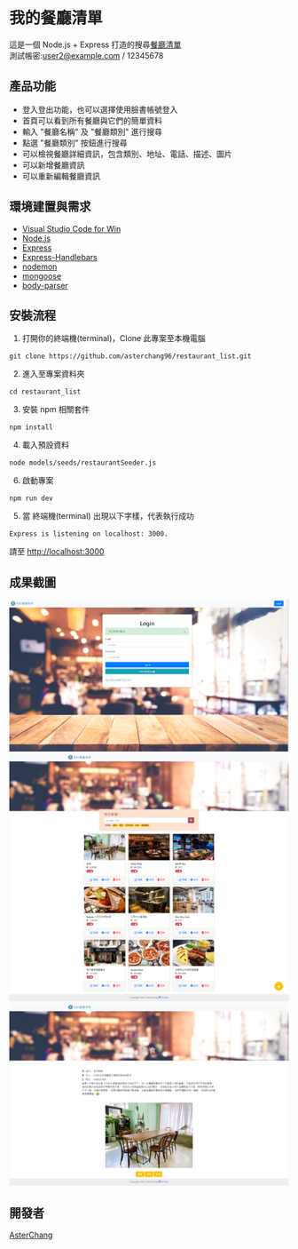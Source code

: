 # 我的餐廳清單

這是一個 Node.js + Express 打造的搜尋[餐廳清單](https://restaurant-list-ac-demo.herokuapp.com/users/login)<br/>
測試帳密:user2@example.com / 12345678

## 產品功能

- 登入登出功能，也可以選擇使用臉書帳號登入
- 首頁可以看到所有餐廳與它們的簡單資料
- 輸入 "餐廳名稱" 及 "餐廳類別" 進行搜尋
- 點選 "餐廳類別" 按鈕進行搜尋
- 可以檢視餐廳詳細資訊，包含類別、地址、電話、描述、圖片
- 可以新增餐廳資訊
- 可以重新編輯餐廳資訊

## 環境建置與需求

- [Visual Studio Code for Win](https://code.visualstudio.com/)
- [Node.js](https://nodejs.org/en/)
- [Express](https://www.npmjs.com/package/express)
- [Express-Handlebars](https://www.npmjs.com/package/express-handlebars)
- [nodemon](https://www.npmjs.com/package/nodemon)
- [mongoose](https://www.npmjs.com/package/mongoose)
- [body-parser](https://www.npmjs.com/package/body-parser)

## 安裝流程

1. 打開你的終端機(terminal)，Clone 此專案至本機電腦

```
git clone https://github.com/asterchang96/restaurant_list.git
```

2. 進入至專案資料夾

```
cd restaurant_list
```

3. 安裝 npm 相關套件

```
npm install
```

4. 載入預設資料

```
node models/seeds/restaurantSeeder.js
```

6. 啟動專案

```
npm run dev
```

5. 當 終端機(terminal) 出現以下字樣，代表執行成功

```
Express is listening on localhost: 3000.
```

請至 [http://localhost:3000](http://localhost:3000)

## 成果截圖

![登入頁](./loginPage.png)
![首頁](./homePage.png)
![詳細餐廳資訊](./detailPage.png)



## 開發者

[AsterChang](https://github.com/asterchang96)
